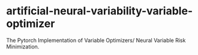 # artificial-neural-variability-variable-optimizer
The Pytorch Implementation of Variable Optimizers/ Neural Variable Risk Minimization. 

